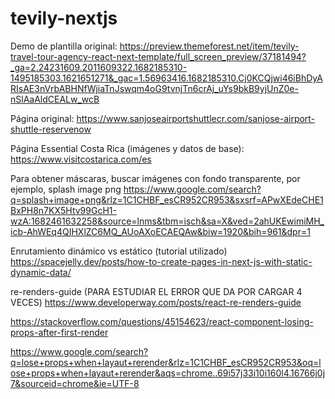 # tevily-nextjs

Demo de plantilla original: https://preview.themeforest.net/item/tevily-travel-tour-agency-react-next-template/full_screen_preview/37181494?_ga=2.24231609.2011609322.1682185310-1495185303.1621651271&_gac=1.56963416.1682185310.Cj0KCQjwi46iBhDyARIsAE3nVrbABHNfWjiaTnJswqm4oG9tvnjTn6crAj_uYs9bkB9yjUnZ0e-nSlAaAldCEALw_wcB

Página original: https://www.sanjoseairportshuttlecr.com/sanjose-airport-shuttle-reservenow

Página Essential Costa Rica (imágenes y datos de base): https://www.visitcostarica.com/es


Para obtener máscaras, buscar imágenes con fondo transparente, por ejemplo, splash image png
https://www.google.com/search?q=splash+image+png&rlz=1C1CHBF_esCR952CR953&sxsrf=APwXEdeCHE1BxPH8n7KX5Htv99GcH1-wzA:1682461632258&source=lnms&tbm=isch&sa=X&ved=2ahUKEwimiMH_icb-AhWEq4QIHXlZC6MQ_AUoAXoECAEQAw&biw=1920&bih=961&dpr=1



Enrutamiento dinámico vs estático (tutorial utilizado)
https://spacejelly.dev/posts/how-to-create-pages-in-next-js-with-static-dynamic-data/


re-renders-guide (PARA ESTUDIAR EL ERROR QUE DA POR CARGAR 4 VECES)
https://www.developerway.com/posts/react-re-renders-guide

https://stackoverflow.com/questions/45154623/react-component-losing-props-after-first-render

https://www.google.com/search?q=lose+props+when+layaut+rerender&rlz=1C1CHBF_esCR952CR953&oq=lose+props+when+layaut+rerender&aqs=chrome..69i57j33i10i160l4.16766j0j7&sourceid=chrome&ie=UTF-8



